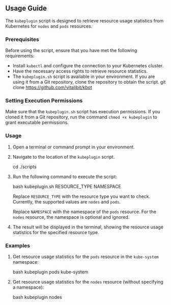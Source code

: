 ## Usage Guide

The `kubeplugin` script is designed to retrieve resource usage statistics from Kubernetes for `nodes` and `pods` resources.

### Prerequisites

Before using the script, ensure that you have met the following requirements:

-   Install `kubectl` and configure the connection to your Kubernetes cluster.
-   Have the necessary access rights to retrieve resource statistics.
-   The `kubeplugin.sh` script is available in your environment. If you are using it from a Git repository, clone the repository to obtain the script.
    git clone https://github.com/vitalibit/kbot
### Setting Execution Permissions

Make sure that the `kubeplugin.sh` script has execution permissions. If you cloned it from a Git repository, run the command `chmod +x kubeplugin` to grant executable permissions.

### Usage

1.  Open a terminal or command prompt in your environment.
    
2.  Navigate to the location of the `kubeplugin` script.

    cd ./scripts
    
4.  Run the following command to execute the script:
    
    bash kubeplugin.sh RESOURCE_TYPE NAMESPACE 
    
    Replace `RESOURCE_TYPE` with the resource type you want to check. Currently, the supported values are `nodes` and `pods`.
    
    Replace `NAMESPACE` with the namespace of the `pods` resource. For the `nodes` resource, the namespace is optional and ignored.
    
5.  The result will be displayed in the terminal, showing the resource usage statistics for the specified resource type.
    

### Examples

1.  Get resource usage statistics for the `pods` resource in the `kube-system` namespace:
    
    bash kubeplugin pods kube-system 
    
2.  Get resource usage statistics for the `nodes` resource (without specifying a namespace):

    bash kubeplugin nodes
    
